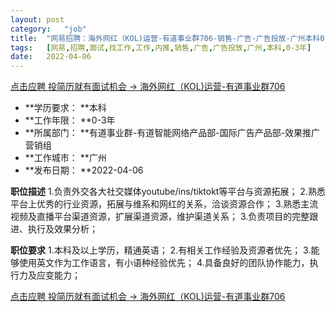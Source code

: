```yaml
---
layout:	post
category:	"job"
title:	"网易招聘：海外网红（KOL)运营-有道事业群706-销售-广告-广告投放-广州本科0-3年"
tags:	[网易,招聘,面试,找工作,工作,内推,销售,广告,广告投放,广州,本科,0-3年]
date:	2022-04-06
---
```


[点击应聘 投简历就有面试机会 -> 海外网红（KOL)运营-有道事业群706](http://mobile.bole.netease.com/bole/boleDetail?id=24692&employeeId=346f03c3cda5f04c&key=all)



- **学历要求： **本科
- **工作年限： **0-3年
- **所属部门： **有道事业群-有道智能网络产品部-国际广告产品部-效果推广营销组
- **工作城市： **广州
- **发布日期： **2022-04-06



**职位描述**
1.负责外交各大社交媒体youtube/ins/tiktokt等平台与资源拓展；
2.熟悉平台上优秀的行业资源，拓展与维系和网红的关系，洽谈资源合作；
3.熟悉主流视频及直播平台渠道资源，扩展渠道资源，维护渠道关系；
3.负责项目的完整跟进、执行及效果分析；



**职位要求**
1.本科及以上学历，精通英语；
2.有相关工作经验及资源者优先；
3.能够使用英文作为工作语言，有小语种经验优先；
4.具备良好的团队协作能力，执行力及应变能力；



[点击应聘 投简历就有面试机会 -> 海外网红（KOL)运营-有道事业群706](http://mobile.bole.netease.com/bole/boleDetail?id=24692&employeeId=346f03c3cda5f04c&key=all)